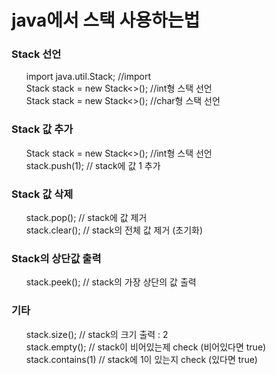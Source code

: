 <h1>java에서 스택 사용하는법</h1>
<h3>Stack 선언</h3>
<ul>
import java.util.Stack; //import <br>
Stack<Integer> stack = new Stack<>(); //int형 스택 선언 <br>
Stack<String> stack = new Stack<>(); //char형 스택 선언 <br>
</ul>
<h3>Stack 값 추가</h3>
<ul>
Stack<Integer> stack = new Stack<>(); //int형 스택 선언 <br>
stack.push(1);     // stack에 값 1 추가  <br>
</ul>
<h3>Stack 값 삭제</h3>
<ul>
stack.pop();       // stack에 값 제거 <br>
stack.clear();     // stack의 전체 값 제거 (초기화) <br>
</ul>
<h3>Stack의 상단값 출력</h3>
<ul>
stack.peek();     // stack의 가장 상단의 값 출력 <br>
</ul>
<h3>기타</h3>
<ul>
stack.size();      // stack의 크기 출력 : 2 <br>
stack.empty();     // stack이 비어있는제 check (비어있다면 true) <br>
stack.contains(1) // stack에 1이 있는지 check (있다면 true) <br>
</ul>

